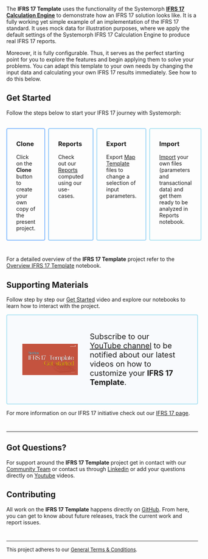 <!---
Abstract: Powered by our IFRS 17 Calculation Engine, provides a fully customizable implementation of the IFRS 17 standard. It contains mock data which serve as starting point to explore our IFRS 17 results immediately. This is the entry point project for working on your IFRS 17 reports. 
--->

The **IFRS 17 Template** uses the functionality of the Systemorph [**IFRS 17 Calculation Engine**](https://portal.systemorph.cloud/project/ifrs17/env/v1.0.0/) to demonstrate how an IFRS 17 solution looks like. It is a fully working yet simple example of an implementation of the IFRS 17 standard. It uses mock data for illustration purposes, where we apply the default settings of the Systemorph IFRS 17 Calculation Engine to produce real IFRS 17 reports.

Moreover, it is fully configurable. Thus, it serves as the perfect starting point for you to explore the features and begin applying them to solve your problems. You can adapt this template to your own needs by changing the input data and calculating your own IFRS 17 results immediately. See how to do this below.


## Get Started
Follow the steps below to start your IFRS 17 journey with Systemorph:

<div style="display:grid; grid-gap: 8px; grid-auto-flow: column; grid-template-columns: repeat(4, 1fr); margin: 32px 0 40px;">

<div style="border: 2px solid #80B8FF; border-radius: 4px; padding: 6px 24px 8px;">

### Clone

Click on the **Clone** button to create your own copy of the present project.

</div>
<div style="border: 2px solid #8FC7FA; border-radius: 4px; padding: 6px 24px 8px">

### Reports

Check out our [Reports](./Report/Reports) computed using our use-cases.

</div>
<div style="border: 2px solid #9DD6F6; border-radius: 4px; padding: 6px 24px 8px">

### Export

Export [Map Template](./Export/MapTemplate) files to change a selection of input parameters.

</div>
<div style="border: 2px solid #AAE2F2; border-radius: 4px; padding: 6px 24px 8px">

### Import

[Import](./Import/CloseImportTemplate) your own files (parameters and transactional data) and get them ready to be analyzed in Reports notebook.

</div>

</div>

For a detailed overview of the **IFRS 17 Template** project refer to the [Overview IFRS 17 Template](./OverviewIFRS17Template) notebook.

## Supporting Materials
Follow step by step our [Get Started]() video and explore our notebooks to learn how to interact with the project.

<div style="background-color: rgba(204, 227, 255, 0.1); padding: 24px 40px; border: 2px solid #AAE2F2; border-radius: 4px; display: grid; grid-gap: 32px; grid-auto-flow: column; align-items: center; font-size: 20px;">

[<img src="./Images/SM-youtube-preview-SFTE02.png"  width="350" style="display:block">](https://www.youtube.com/watch?v=M1B5AyYvXT8)

Subscribe to our [YouTube channel](https://www.youtube.com/@systemorph) to be notified about our latest videos on how to customize your **IFRS 17 Template**.  

</div>

For more information on our IFRS 17 initiative check out our [IFRS 17 page]().

<hr style="border-bottom: 0; border-top: 1px solid rgba(0,0,0,0.15); height: 0; margin-top: 40px;" />

## Got Questions?

For support around the **IFRS 17 Template** project get in contact with our [Community Team]( https://systemorph.cloud/community) or contact us through [Linkedin](https://www.linkedin.com/company/systemorph) or add your questions directly on [Youtube](https://www.youtube.com/@systemorph) videos.

## Contributing

All work on the **IFRS 17 Template** happens directly on [GitHub](https://github.com/Systemorph/IFRS17CalculationEngine). From here, you can get to know about future releases, track the current work and report issues. 

<hr style="border-bottom: 0; border-top: 1px solid rgba(0,0,0,0.15); height: 0; margin-top: 40px;" />

<div style="font-size: 13px">

This project adheres to our [General Terms & Conditions](https://systemorph.cloud/general-terms-and-conditions/).

</div>